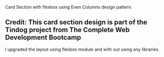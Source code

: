Card Section with flexbox using Even Columns design pattern.

## Credit: This card section design is part of the Tindog project from **The Complete Web Development Bootcamp**

I upgraded the layout using flexbox module and with out using any libraries.